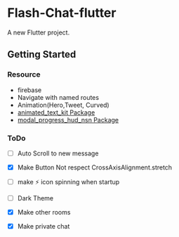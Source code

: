 # Flash-Chat-flutter

A new Flutter project.

## Getting Started
### Resource
- firebase
- Navigate with named routes
- Animation(Hero,Tweet, Curved)
- [animated_text_kit Package](https://pub.dev/packages/animated_text_kit)
- [modal_progress_hud_nsn Package](https://pub.dev/packages/modal_progress_hud_nsn)
### ToDo
- [ ] Auto Scroll to new message
- [x] Make Button Not respect CrossAxisAlignment.stretch
- [ ] make ⚡ icon spinning when startup
- [ ] Dark Theme
- [x] Make other rooms
- [x] Make private chat

